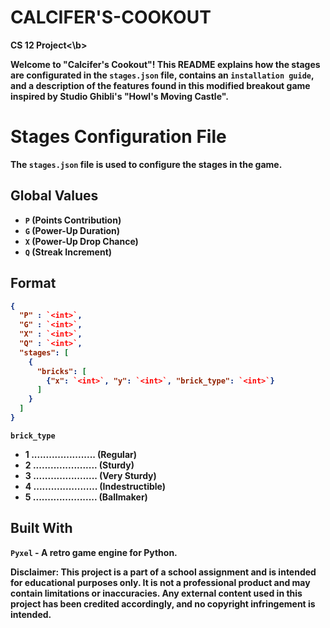 # CALCIFER'S-COOKOUT
<b>CS 12 Project<\b> 

Welcome to "Calcifer's Cookout"! This README explains how the stages are configurated in the `stages.json` file, contains an `installation guide`, and a description of the features found in this modified breakout game inspired by Studio Ghibli's "Howl's Moving Castle".

# Stages Configuration File

The `stages.json` file is used to configure the stages in the game.
## Global Values

- `P` (Points Contribution)
- `G` (Power-Up Duration)
- `X` (Power-Up Drop Chance)
- `Q` (Streak Increment)

## Format

```json
{
  "P" : `<int>`,
  "G" : `<int>`,
  "X" : `<int>`,
  "Q" : `<int>`,           
  "stages": [
    {
      "bricks": [           
        {"x": `<int>`, "y": `<int>`, "brick_type": `<int>`}
      ]
    }
  ]
}
```

`brick_type`
- 1 ...................... (Regular)
- 2 ...................... (Sturdy)
- 3 ...................... (Very Sturdy)
- 4 ...................... (Indestructible)
- 5 ...................... (Ballmaker)

## Built With

`Pyxel` - A retro game engine for Python.

Disclaimer:
This project is a part of a school assignment and is intended for educational purposes only. It is not a professional product and may contain limitations or inaccuracies. Any external content used in this project has been credited accordingly, and no copyright infringement is intended.
